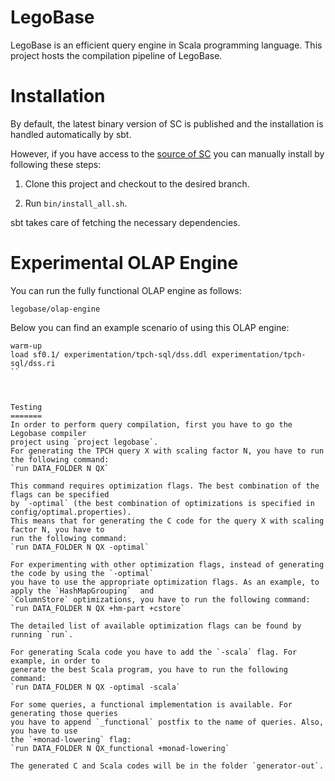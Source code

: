 LegoBase
========

LegoBase is an efficient query engine in Scala programming language. This project
hosts the compilation pipeline of LegoBase.

Installation
============

By default, the latest binary version of SC is published and the installation is handled automatically by sbt.

However, if you have access to the [source of SC](https://github.com/epfldata/sc) you can manually install 
by following these steps:

1. Clone this project and checkout to the desired branch.

2. Run `bin/install_all.sh`.

sbt takes care of fetching the necessary dependencies. 

Experimental OLAP Engine
========================

You can run the fully functional OLAP engine as follows:

`legobase/olap-engine`

Below you can find an example scenario of using this OLAP engine:

```
warm-up
load sf0.1/ experimentation/tpch-sql/dss.ddl experimentation/tpch-sql/dss.ri
``



Testing
=======
In order to perform query compilation, first you have to go the Legobase compiler
project using `project legobase`. 
For generating the TPCH query X with scaling factor N, you have to run the following command:
`run DATA_FOLDER N QX`

This command requires optimization flags. The best combination of the flags can be specified 
by `-optimal` (the best combination of optimizations is specified in config/optimal.properties).
This means that for generating the C code for the query X with scaling factor N, you have to
run the following command:
`run DATA_FOLDER N QX -optimal`

For experimenting with other optimization flags, instead of generating the code by using the `-optimal`
you have to use the appropriate optimization flags. As an example, to apply the `HashMapGrouping`  and
`ColumnStore` optimizations, you have to run the following command:
`run DATA_FOLDER N QX +hm-part +cstore`

The detailed list of available optimization flags can be found by running `run`.

For generating Scala code you have to add the `-scala` flag. For example, in order to
generate the best Scala program, you have to run the following command:
`run DATA_FOLDER N QX -optimal -scala`

For some queries, a functional implementation is available. For generating those queries
you have to append `_functional` postfix to the name of queries. Also, you have to use
the `+monad-lowering` flag:
`run DATA_FOLDER N QX_functional +monad-lowering`

The generated C and Scala codes will be in the folder `generator-out`.
